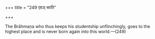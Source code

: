 +++
title = "249 एवञ् चरति"

+++

The Brāhmaṇa who thus keeps his studentship unflinchingly, goes to the highest place and is never born again into this world.—(249)